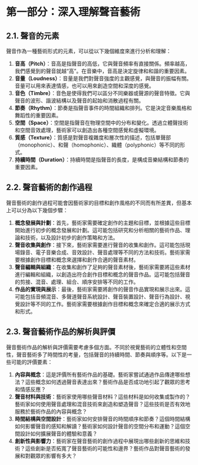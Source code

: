# 第一部分：深入理解聲音藝術

## 2.1. 聲音的元素

聲音作為一種藝術形式的元素，可以從以下幾個維度來進行分析和理解：

1. **音高（Pitch）**：音高是指聲音的高低，它與聲音頻率有直接關係。頻率越高，我們感覺到的聲音就越“高”。在音樂中，音高是決定旋律和和諧的重要因素。
2. **音量（Loudness）**：音量是我們對聲音強度的主觀感覺，與聲音的振幅有關。音量可以用來表達情感，也可以用來創造空間和深度的感覺。
3. **音色（Timbre）**：音色是使得我們可以區分不同樂器或聲源的聲音特徵。它與聲音的波形、諧波結構以及聲音的起始和消散過程有關。
4. **節奏（Rhythm）**：節奏是指聲音事件的時間組織和排列。它是決定音樂風格和舞蹈性的重要因素。
5. **空間（Space）**：空間是指聲音在物理空間中的分布和變化。透過立體聲技術和空間音效處理，藝術家可以創造出各種空間感覺和虛擬環境。
6. **質感（Texture）**：質感是對聲音複雜度和層次性的描述，包括單聲部（monophonic）、和聲（homophonic）、織體（polyphonic）等不同的形式。
7. **持續時間（Duration）**：持續時間是指聲音的長度，是構成音樂結構和節奏的重要因素。



## 2.2. 聲音藝術的創作過程



聲音藝術的創作過程可能會因藝術家的目標和創作風格的不同而有所差異，但基本上可以分為以下幾個步驟：

1. **概念發展與計劃**：首先，藝術家需要確定創作的主題和目標，並根據這些目標開始進行初步的概念發展和計劃。這可能包括研究和分析相關的藝術作品、理論和技術，以及設計初步的創作策略和方法。
2. **聲音收集與創作**：接下來，藝術家需要進行聲音的收集和創作。這可能包括現場錄音、電子音樂合成、音效設計、聲音處理等不同的方法和技術。藝術家需要根據創作目標和概念來選擇和創作合適的聲音素材。
3. **聲音編輯與組織**：在收集和創作了足夠的聲音素材後，藝術家需要將這些素材進行編輯和組織，以創造出符合創作目標和概念的聲音作品。這可能包括聲音的剪接、混音、處理、組合、順序安排等不同的工作。
4. **作品的實現與展示**：最後，藝術家需要將創作的聲音作品實現和展示出來。這可能包括音頻混音、多聲道聲音系統設計、聲音裝置設計、聲音行為設計、視覺設計等不同的工作。藝術家需要根據創作目標和概念來確定合適的展示方式和形式。



## 2.3. 聲音藝術作品的解析與評價

聲音藝術作品的解析與評價需要考慮多個方面。不同於視覺藝術的立體性和空間性，聲音藝術多了時間性的考量，包括聲音的持續時間、節奏與順序等。以下是一些可能的評價要素：

1. **內容與概念**：這是評價所有藝術作品的基礎。藝術家嘗試通過作品傳達哪些想法？這些概念如何透過聲音表達出來？藝術作品是否成功地引起了觀眾的思考和情感反應？
2. **聲音材料與技術**：藝術家使用哪些聲音材料？這些材料是如何收集或製作的？藝術家如何使用聲音處理和混音技術來創造和塑造聲音？這些技術是否有效地服務於藝術作品的內容與概念？
3. **時間結構與空間設計**：藝術家如何安排聲音的時間順序和節奏？這個時間結構如何影響聲音的感知和解讀？藝術家如何設計聲音的空間分布和運動？這個空間設計如何擴展聲音的體驗和意義？
4. **創新性與影響力**：藝術家在聲音藝術的創作過程中展現出哪些創新的思維和技術？這些創新是否拓寬了聲音藝術的可能性和邊界？藝術作品對聲音藝術的發展和對觀眾的影響有多大？
